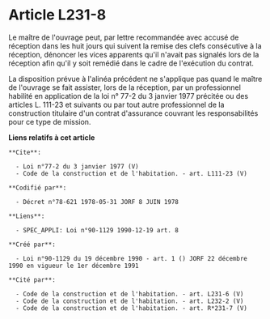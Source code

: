 # Article L231-8

Le maître de l'ouvrage peut, par lettre recommandée avec accusé de réception dans les huit jours qui suivent la remise des
clefs consécutive à la réception, dénoncer les vices apparents qu'il n'avait pas signalés lors de la réception afin qu'il y
soit remédié dans le cadre de l'exécution du contrat. 

La disposition prévue à l'alinéa précédent ne s'applique pas quand le maître de l'ouvrage se fait assister, lors de la
réception, par un professionnel habilité en application de la loi n° 77-2 du 3 janvier 1977 précitée ou des articles L.
111-23 et suivants ou par tout autre professionnel de la construction titulaire d'un contrat d'assurance couvrant les
responsabilités pour ce type de mission.

**Liens relatifs à cet article**

	**Cite**:

	  - Loi n°77-2 du 3 janvier 1977 (V)
	  - Code de la construction et de l'habitation. - art. L111-23 (V)

	**Codifié par**:

	  - Décret n°78-621 1978-05-31 JORF 8 JUIN 1978

	**Liens**:

	  - SPEC_APPLI: Loi n°90-1129 1990-12-19 art. 8

	**Créé par**:

	  - Loi n°90-1129 du 19 décembre 1990 - art. 1 () JORF 22 décembre 1990 en vigueur le 1er décembre 1991

	**Cité par**:

	  - Code de la construction et de l'habitation. - art. L231-6 (V)
	  - Code de la construction et de l'habitation. - art. L232-2 (V)
	  - Code de la construction et de l'habitation. - art. R*231-7 (V)
